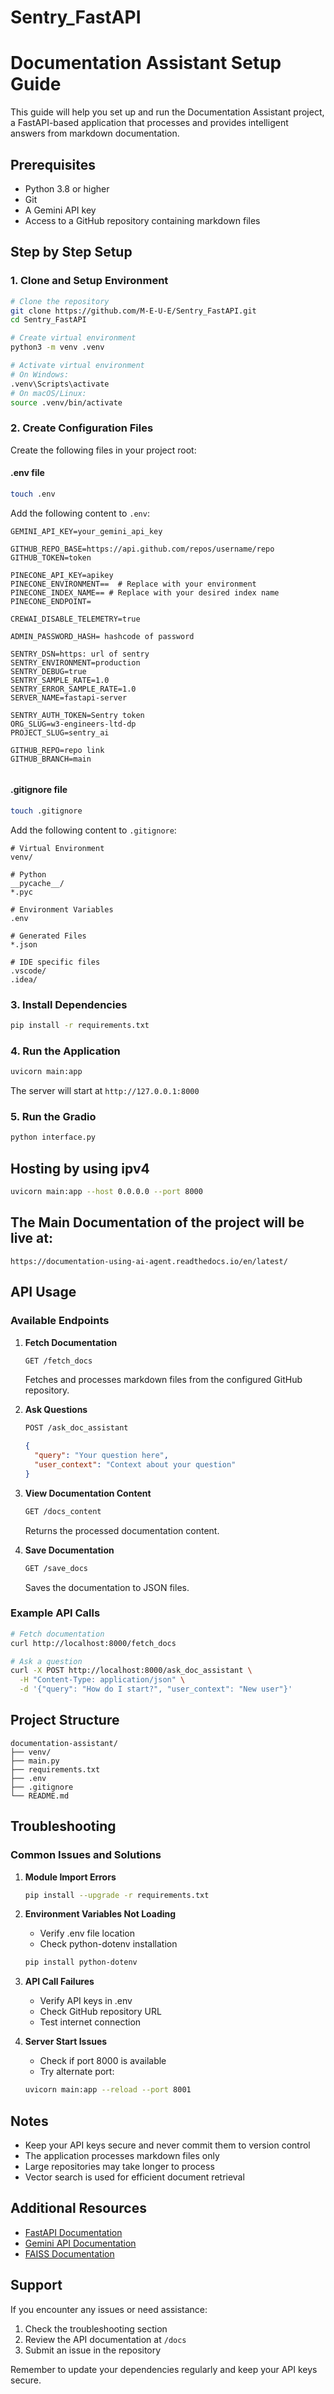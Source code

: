 # Sentry_FastAPI
# Documentation Assistant Setup Guide

This guide will help you set up and run the Documentation Assistant project, a FastAPI-based application that processes and provides intelligent answers from markdown documentation.

## Prerequisites

- Python 3.8 or higher
- Git
- A Gemini API key
- Access to a GitHub repository containing markdown files

## Step by Step Setup

### 1. Clone and Setup Environment

```bash
# Clone the repository
git clone https://github.com/M-E-U-E/Sentry_FastAPI.git
cd Sentry_FastAPI

# Create virtual environment
python3 -m venv .venv

# Activate virtual environment
# On Windows:
.venv\Scripts\activate
# On macOS/Linux:
source .venv/bin/activate
```

### 2. Create Configuration Files

Create the following files in your project root:

#### .env file
```bash
touch .env
```

Add the following content to `.env`:
```
GEMINI_API_KEY=your_gemini_api_key

GITHUB_REPO_BASE=https://api.github.com/repos/username/repo
GITHUB_TOKEN=token

PINECONE_API_KEY=apikey
PINECONE_ENVIRONMENT==  # Replace with your environment
PINECONE_INDEX_NAME== # Replace with your desired index name
PINECONE_ENDPOINT=

CREWAI_DISABLE_TELEMETRY=true

ADMIN_PASSWORD_HASH= hashcode of password

SENTRY_DSN=https: url of sentry
SENTRY_ENVIRONMENT=production
SENTRY_DEBUG=true
SENTRY_SAMPLE_RATE=1.0
SENTRY_ERROR_SAMPLE_RATE=1.0
SERVER_NAME=fastapi-server

SENTRY_AUTH_TOKEN=Sentry token
ORG_SLUG=w3-engineers-ltd-dp
PROJECT_SLUG=sentry_ai

GITHUB_REPO=repo link
GITHUB_BRANCH=main


```

#### .gitignore file
```bash
touch .gitignore
```

Add the following content to `.gitignore`:
```
# Virtual Environment
venv/

# Python
__pycache__/
*.pyc

# Environment Variables
.env

# Generated Files
*.json

# IDE specific files
.vscode/
.idea/
```

### 3. Install Dependencies

```bash
pip install -r requirements.txt
```

### 4. Run the Application

```bash
uvicorn main:app
```


The server will start at `http://127.0.0.1:8000`

### 5. Run the Gradio
```bash
python interface.py
```
## Hosting by using ipv4
```bash
uvicorn main:app --host 0.0.0.0 --port 8000
```
## The Main Documentation of the project will be live at:
```
https://documentation-using-ai-agent.readthedocs.io/en/latest/
```

## API Usage

### Available Endpoints

1. **Fetch Documentation**
   ```bash
   GET /fetch_docs
   ```
   Fetches and processes markdown files from the configured GitHub repository.

2. **Ask Questions**
   ```bash
   POST /ask_doc_assistant
   ```
   ```json
   {
     "query": "Your question here",
     "user_context": "Context about your question"
   }
   ```

3. **View Documentation Content**
   ```bash
   GET /docs_content
   ```
   Returns the processed documentation content.

4. **Save Documentation**
   ```bash
   GET /save_docs
   ```
   Saves the documentation to JSON files.

### Example API Calls

```bash
# Fetch documentation
curl http://localhost:8000/fetch_docs

# Ask a question
curl -X POST http://localhost:8000/ask_doc_assistant \
  -H "Content-Type: application/json" \
  -d '{"query": "How do I start?", "user_context": "New user"}'
```

## Project Structure

```
documentation-assistant/
├── venv/
├── main.py
├── requirements.txt
├── .env
├── .gitignore
└── README.md
```

## Troubleshooting

### Common Issues and Solutions

1. **Module Import Errors**
   ```bash
   pip install --upgrade -r requirements.txt
   ```

2. **Environment Variables Not Loading**
   - Verify .env file location
   - Check python-dotenv installation
   ```bash
   pip install python-dotenv
   ```

3. **API Call Failures**
   - Verify API keys in .env
   - Check GitHub repository URL
   - Test internet connection

4. **Server Start Issues**
   - Check if port 8000 is available
   - Try alternate port:
   ```bash
   uvicorn main:app --reload --port 8001
   ```

## Notes

- Keep your API keys secure and never commit them to version control
- The application processes markdown files only
- Large repositories may take longer to process
- Vector search is used for efficient document retrieval

## Additional Resources

- [FastAPI Documentation](https://fastapi.tiangolo.com/)
- [Gemini API Documentation](https://cloud.google.com/vertex-ai/docs/generative-ai/model-reference/gemini)
- [FAISS Documentation](https://github.com/facebookresearch/faiss/wiki)

## Support

If you encounter any issues or need assistance:
1. Check the troubleshooting section
2. Review the API documentation at `/docs`
3. Submit an issue in the repository

Remember to update your dependencies regularly and keep your API keys secure.
